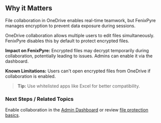 
## Why it Matters
File collaboration in OneDrive enables real-time teamwork, but FenixPyre manages encryption to prevent data exposure during sessions.

OneDrive collaboration allows multiple users to edit files simultaneously. FenixPyre disables this by default to protect encrypted files.

**Impact on FenixPyre:** Encrypted files may decrypt temporarily during collaboration, potentially leading to issues. Admins can enable it via the dashboard.

**Known Limitations:** Users can't open encrypted files from OneDrive if collaboration is enabled.

> **Tip:** Use whitelisted apps like Excel for better compatibility.

### Next Steps / Related Topics
Enable collaboration in the [Admin Dashboard](/04-admin-guide/index.md) or review [file protection basics](/05-user-guide/add-protected-folders.md).
